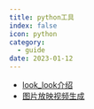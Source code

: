 ```yaml
---
title: python工具
index: false
icon: python
category:
  - guide
date: 2023-01-12
---
```


- [look_look介绍](look_look.md)
- [图片放映视频生成](music_show.md)
